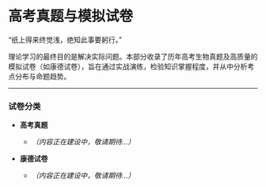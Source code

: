 # 高考真题与模拟试卷

“纸上得来终觉浅，绝知此事要躬行。”

理论学习的最终目的是解决实际问题。本部分收录了历年高考生物真题及高质量的模拟试卷（如康德试卷），旨在通过实战演练，检验知识掌握程度，并从中分析考点分布与命题趋势。

---

### 试卷分类 <!-- {docsify-ignore} -->

*   **高考真题**
    *   *（内容正在建设中，敬请期待...）*

*   **康德试卷**
    *   *（内容正在建设中，敬请期待...）*
